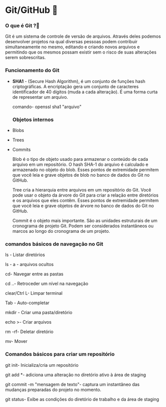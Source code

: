 # Git/GitHub :book:

### O que é Git ?:thinking:

Git é um sistema de controle de versão de arquivos. Através deles podemos desenvolver projetos na qual diversas pessoas podem contribuir simultaneamente no mesmo, editando e criando novos arquivos e permitindo que os mesmos possam existir sem o risco de suas alterações serem sobrescritas.

### Funcionamento do Git 

- **SHA1** - (Secure Hash Algorithm), é um conjunto de funções hash criptográficas. A encriptação gera um conjunto de caracteres identificador de 40 dígitos (muda a cada alteração). É uma forma curta de representar um arquivo. 

  comando- openssl sha1 "arquivo"

  ### Objetos internos 

- Blobs

- Trees

- Commits

   Blob é o tipo de objeto usado para armazenar o conteúdo de cada arquivo em um repositório. O hash SHA-1 do arquivo é calculado e armazenado no objeto do blob. Esses pontos de extremidade permitem que você leia e grave objetos de blob no banco de dados do Git no GitHub. 

  Tree cria a hierarquia entre arquivos em um repositório do Git. Você pode usar o objeto da árvore do Git para criar a relação entre diretórios e os arquivos que eles contêm. Esses pontos de extremidade permitem que você leia e grave objetos de árvore no banco de dados do Git no GitHub.

  Commit é o objeto mais importante. São as unidades estruturais de um cronograma de projeto Git. Podem ser considerados instantâneos ou marcos ao longo do cronograma de um projeto. 

### comandos básicos de navegação no Git	

ls - Listar diretórios

ls - a - arquivos ocultos

cd- Navegar entre as pastas

cd ..- Retroceder um  nível na navegação

clear/Ctrl L- Limpar terminal

Tab - Auto-completar

mkdir - Criar uma pasta/diretório

echo  >- Criar arquivos

rm -rf- Deletar diretório

mv- Mover



### Comandos básicos para criar um repositório



git init- Inicializa/cria um repositório

git add *- adiciona uma alteração no diretório ativo à área de staging

git commit -m "mensagem de texto"- captura um instantâneo das mudanças preparadas do projeto no momento. 

git status- Exibe as condições do diretório de trabalho e da área de staging





